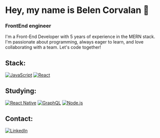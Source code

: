 # Hey, my name is Belen Corvalan 👋
### FrontEnd engineer

I'm a Front-End Developer with 5 years of experience in the MERN stack. I'm passionate about programming, always eager to learn, and love collaborating with a team. Let's code together!

## Stack:
[![JavaScript](https://img.shields.io/badge/JavaScript-F7DF1E?style=for-the-badge&logo=javascript&logoColor=white&labelColor=101010)]()
[![React](https://img.shields.io/badge/React-25cfe9?style=for-the-badge&logo=react&logoColor=white&labelColor=101010)]()

## Studying: 
[![React Native](https://img.shields.io/badge/React%20Native-61DAFB?style=for-the-badge&logo=react&logoColor=white&labelColor=20232A)]()
[![GraphQL](https://img.shields.io/badge/GraphQL-E10098?style=for-the-badge&logo=graphql&logoColor=white&labelColor=171E26)]()
[![Node.js](https://img.shields.io/badge/Node.js-339933?style=for-the-badge&logo=node.js&logoColor=white&labelColor=20232A)]()


## Contact:
[![LinkedIn](https://img.shields.io/badge/LinkedIn-0077B5?style=for-the-badge&logo=linkedin&logoColor=white&labelColor=101010)](https://www.linkedin.com/in/bcorvalanamil)
